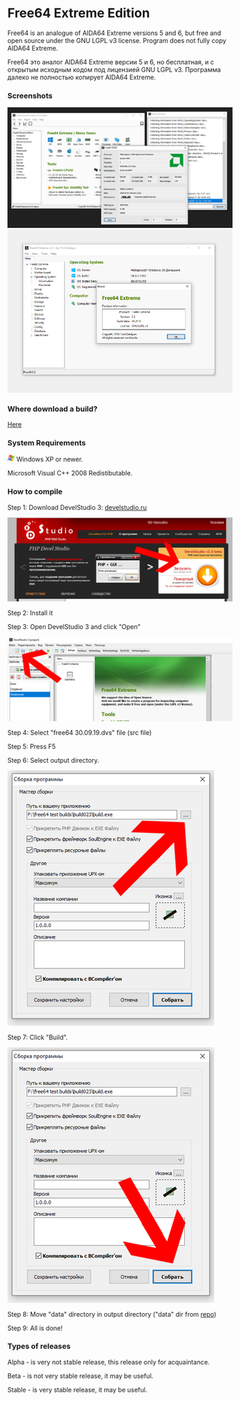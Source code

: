 # Free64 Extreme Edition

Free64 is an analogue of AIDA64 Extreme versions 5 and 6, but free and open source under the GNU LGPL v3 license.
Program does not fully copy AIDA64 Extreme.

Free64 это аналог AIDA64 Extreme версии 5 и 6, но бесплатная, и с открытым исходным кодом под лицензией GNU LGPL v3.
Программа далеко не полностью копирует AIDA64 Extreme. 

### Screenshots

![Image - Изображение](https://raw.githubusercontent.com/emil0911/free64/master/screen.png?raw=true "Screenshot")
![Image - Изображение](https://raw.githubusercontent.com/emil0911/free64/master/SCREEN2.png?raw=true "Screenshot")

### Where download a build?

[Here](https://github.com/emil0911/free64/releases)

### System Requirements

![IMAGE](https://raw.githubusercontent.com/emil0911/free64/master/screens/winxp.png?raw=true) Windows XP or newer.

Microsoft Visual C++ 2008 Redistibutable.

### How to compile

Step 1: Download DevelStudio 3: [develstudio.ru](http://www.develstudio.ru)

![IMAGE](screens/how_to_start/1.png?raw=true)

Step 2: Install it

Step 3: Open DevelStudio 3 and click "Open"

![IMAGE](screens/how_to_start/2.png?raw=true)

Step 4: Select "free64 30.09.19.dvs" file (src file)

Step 5: Press F5

Step 6: Select output directory.

![IMAGE](screens/how_to_start/3.png?raw=true)

Step 7: Click "Build".

![IMAGE](screens/how_to_start/4.png?raw=true)

Step 8: Move "data" directory in output directory ("data" dir from [repo](https://github.com/emil0911/free64))

Step 9: All is done!

### Types of releases

Alpha - is very not stable release, this release only for acquaintance.

Beta - is not very stable release, it may be useful.

Stable - is very stable release, it may be useful. 
